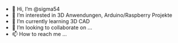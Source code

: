 - 👋 Hi, I’m @sigma54
- 👀 I’m interested in 3D Anwendungen, Arduino/Raspberry Projekte
- 🌱 I’m currently learning 3D CAD
- 💞️ I’m looking to collaborate on ...
- 📫 How to reach me ...

<!---
sigma54/sigma54 is a ✨ special ✨ repository because its `README.md` (this file) appears on your GitHub profile.
You can click the Preview link to take a look at your changes.
--->
